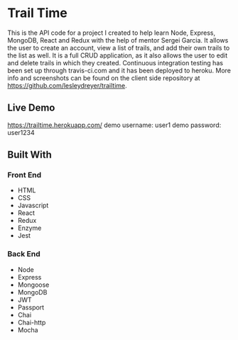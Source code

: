 # Trail Time
This is the API code for a project I created to help learn Node, Express, MongoDB, React and Redux with the help of mentor Sergei Garcia. It allows the user to create an account, view a list of trails, and add their own trails to the list as well. It is a full CRUD application, as it also allows the user to edit and delete trails in which they created. Continuous integration testing has been set up through travis-ci.com and it has been deployed to heroku. More info and screenshots can be found on the client side repository at https://github.com/lesleydreyer/trailtime.

## Live Demo
https://trailtime.herokuapp.com/
demo username: user1 
demo password: user1234 

## Built With
### Front End
- HTML
- CSS
- Javascript
- React
- Redux
- Enzyme
- Jest
### Back End
- Node
- Express
- Mongoose
- MongoDB
- JWT
- Passport
- Chai
- Chai-http
- Mocha
